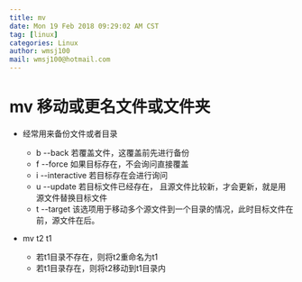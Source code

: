 ```yaml
---
title: mv
date: Mon 19 Feb 2018 09:29:02 AM CST
tag: [linux]
categories: Linux
author: wmsj100
mail: wmsj100@hotmail.com
---
```

# mv 移动或更名文件或文件夹

- 经常用来备份文件或者目录
	- b --back 若覆盖文件，这覆盖前先进行备份
	- f --force 如果目标存在，不会询问直接覆盖
	- i --interactive 若目标存在会进行询问
	- u --update 若目标文件已经存在， 且源文件比较新，才会更新，就是用源文件替换目标文件
	- t --target 该选项用于移动多个源文件到一个目录的情况，此时目标文件在前，源文件在后。

- mv t2 t1
	- 若t1目录不存在，则将t2重命名为t1
	- 若t1目录存在，则将t2移动到t1目录内
